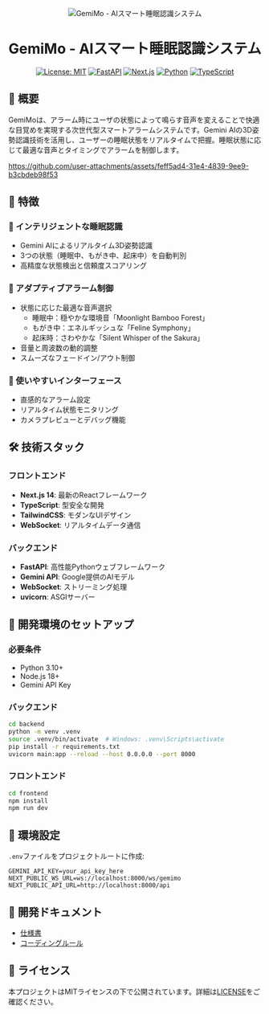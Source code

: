 <div align="center">

![GemiMo - AIスマート睡眠認識システム](https://github.com/user-attachments/assets/5f10edaf-5550-450e-88c4-a0096140acba)

# GemiMo - AIスマート睡眠認識システム

[![License: MIT](https://img.shields.io/badge/License-MIT-yellow.svg)](https://opensource.org/licenses/MIT)
[![FastAPI](https://img.shields.io/badge/FastAPI-0.109.1-009688.svg?logo=fastapi)](https://fastapi.tiangolo.com)
[![Next.js](https://img.shields.io/badge/Next.js-14.0.4-black?logo=next.js)](https://nextjs.org)
[![Python](https://img.shields.io/badge/Python-3.10+-blue?logo=python)](https://www.python.org)
[![TypeScript](https://img.shields.io/badge/TypeScript-5.0-blue?logo=typescript)](https://www.typescriptlang.org)

</div>

## 🎯 概要

GemiMoは、アラーム時にユーザの状態によって鳴らす音声を変えることで快適な目覚めを実現する次世代型スマートアラームシステムです。Gemini AIの3D姿勢認識技術を活用し、ユーザーの睡眠状態をリアルタイムで把握。睡眠状態に応じて最適な音声とタイミングでアラームを制御します。

https://github.com/user-attachments/assets/feff5ad4-31e4-4839-9ee9-b3cbdeb98f53

## 🌟 特徴

### 🧠 インテリジェントな睡眠認識
- Gemini AIによるリアルタイム3D姿勢認識
- 3つの状態（睡眠中、もがき中、起床中）を自動判別
- 高精度な状態検出と信頼度スコアリング

### 🎵 アダプティブアラーム制御
- 状態に応じた最適な音声選択
  - 睡眠中：穏やかな環境音「Moonlight Bamboo Forest」
  - もがき中：エネルギッシュな「Feline Symphony」
  - 起床時：さわやかな「Silent Whisper of the Sakura」
- 音量と周波数の動的調整
- スムーズなフェードイン/アウト制御

### 📱 使いやすいインターフェース
- 直感的なアラーム設定
- リアルタイム状態モニタリング
- カメラプレビューとデバッグ機能

## 🛠️ 技術スタック

### フロントエンド
- **Next.js 14**: 最新のReactフレームワーク
- **TypeScript**: 型安全な開発
- **TailwindCSS**: モダンなUIデザイン
- **WebSocket**: リアルタイムデータ通信

### バックエンド
- **FastAPI**: 高性能Pythonウェブフレームワーク
- **Gemini API**: Google提供のAIモデル
- **WebSocket**: ストリーミング処理
- **uvicorn**: ASGIサーバー

## 🚀 開発環境のセットアップ

### 必要条件
- Python 3.10+
- Node.js 18+
- Gemini API Key

### バックエンド
```bash
cd backend
python -m venv .venv
source .venv/bin/activate  # Windows: .venv\Scripts\activate
pip install -r requirements.txt
uvicorn main:app --reload --host 0.0.0.0 --port 8000
```

### フロントエンド
```bash
cd frontend
npm install
npm run dev
```

## 🔧 環境設定

`.env`ファイルをプロジェクトルートに作成:

```env
GEMINI_API_KEY=your_api_key_here
NEXT_PUBLIC_WS_URL=ws://localhost:8000/ws/gemimo
NEXT_PUBLIC_API_URL=http://localhost:8000/api
```

## 📓 開発ドキュメント

- [仕様書](./specification.md)
- [コーディングルール](./AI_CODING_AGENT_DEVELOPMENT_RULES.md)

## 📝 ライセンス

本プロジェクトはMITライセンスの下で公開されています。詳細は[LICENSE](LICENSE)をご確認ください。
